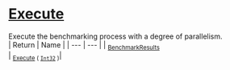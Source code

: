 # [Execute](./VerifierBenchmark-100663385.md)

Execute the benchmarking process with a degree of parallelism.
<br>
| Return | Name | 
| --- | --- | 
| <sub>[BenchmarkResults](./../BenchmarkResults.md)</sub><img width=200/>| <sub>[Execute](./VerifierBenchmark-100663385.md) ( [`Int32`](https://docs.microsoft.com/en-us/dotnet/api/System.Int32) )</sub>| <br>


